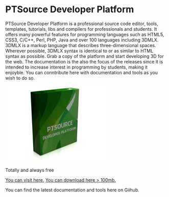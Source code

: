 # PTSource Developer Platform
PTSource Developer Platform is a professional source code editor, tools, templates, tutorials, libs and compilers for professionals and students. It offers many powerful features for programming languages such as HTML5, CSS3, C/C++, Perl, PHP, Java and over 100 languages including 3DMLX.
3DMLX is a markup language that describes three-dimensional spaces. Wherever possible, 3DMLX syntax is identical to or as similar to HTML syntax as possible. Grab a copy of the platform and start developing 3D for the web.
The documentation is the also the focus of the releases since it is intended to increase interest in programming by students, making it enjoyble. You can conntribute here with documentation and tools as you wish to do so.

![Box Shot](/images/box.png)

Totally and always free

[You can visit here.](https://platform.ptsource.eu/)
[You can download here > 100mb.](http://bit.ly/2ngpeKG)

You can find the latest documentation and tools here on Giihub.
